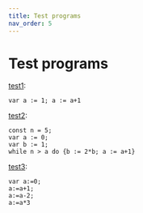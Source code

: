 ```yaml
---
title: Test programs
nav_order: 5
---
```


# Test programs

[test1](https://github.com/pdmosses/msos-in-prolog/blob/master/test1.txt):
```
var a := 1; a := a+1
```

[test2](https://github.com/pdmosses/msos-in-prolog/blob/master/test2.txt):
```
const n = 5;
var a := 0;
var b := 1;
while n > a do {b := 2*b; a := a+1}
```

[test3](https://github.com/pdmosses/msos-in-prolog/blob/master/test3.txt):
```
var a:=0;
a:=a+1;
a:=a-2;
a:=a*3
```
